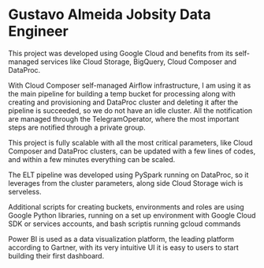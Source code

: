 # Gustavo Almeida Jobsity Data Engineer

This project was developed using Google Cloud and benefits from its self-managed services like Cloud Storage, BigQuery, Cloud Composer and DataProc.

With Cloud Composer self-managed Airflow infrastructure, I am using it as the main pipeline for building a temp bucket for processing along with creating and provisioning and DataProc cluster and deleting it after the pipeline is succeeded, so we do not have an idle cluster. All the notification are managed through the TelegramOperator, where the most important steps are notified through a private group.

This project is fully scalable with all the most critical parameters, like Cloud Composer and DataProc clusters, can be updated with a few lines of codes, and within a few minutes everything can be scaled.

The ELT pipeline was developed using PySpark running on DataProc, so it leverages from the cluster parameters, along side Cloud Storage wich is serveless.

Additional scripts for creating buckets, environments and roles are using Google Python libraries, running on a set up environment with Google Cloud SDK or services accounts, and bash scriptis running gcloud commands

Power BI is used as a data visualization platform, the leading platform according to Gartner, with its very intuitive UI it is easy to users to start building their first dashboard.


